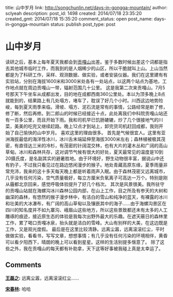 title: 山中岁月
link: http://songchunlin.net/days-in-gongga-mountain/
author: sclyeah
description: 
post_id: 1498
created: 2014/07/18 23:35:20
created_gmt: 2014/07/18 15:35:20
comment_status: open
post_name: days-in-gongga-mountain
status: publish
post_type: post

# 山中岁月

读研之后，基本上每年夏天我都会到[贡嘎山](http://baike.baidu.com/view/26864.htm)出差。鉴于多数时候出差这个词都是指去其他城市临时工作，而我到的是人烟稀少的山区，所以干脆就叫上山。上山当然都是为了科研工作，采样、观测数据、做实验，或者安装仪器。我们在这里建有有实验站，分别在海拔1600米和3000米处各有一处站点，以这两个站点为基地，工作地点就在周边贡嘎山一带，辐射范围几十公里。 这是我第二次来贡嘎山。7月5号那天下午坐车从成都出发，目的地在成都西南360公里处。本以为顶多晚上8点就能到的，结果路上有几处塌方，堵车了，耽误了好几个小时。川西这边地势险峻，每到夏天雨季来临，滑坡、塌方、泥石流是常有的事情，公路经常是断了修，修了断，然后再修。到二郎山的时候已经接近十点，此处离我们中科院贡嘎山站还有一百多公里，而且开始下雨。我和司机早已饥肠辘辘，炒了几个很接地气的川菜，美美的吃完又继续赶路。晚上12点才到站上，卸完货司机赶回成都，我则开始了自己愉快的山中岁月。 喜欢这里的理由很多。 首先是气候很宜人。这里有亚洲海拔最低的海洋性冰川，冰川舌末端延伸至海拔3000米左右；森林植被极其茂密，有直径达三米的冷杉，有茂密的针阔混交林，也有大片的灌木丛和广阔的高山草甸。冰川和森林共存，这对调节气候有很大的好处，夏天最常见的温度是10到20摄氏度，是名副其实的避暑胜地。由于环境好，野生动物很丰富，据说山中还有豹子，不过我只看见过在路边悠闲漫步的猴子。地处青藏高原东缘，夏季雨量非常充沛，我来的这十多天每天晚上都是听着雨声入眠。由于森林茂密又远离城市，几乎没有任何污染，空气质量极好，每立方厘米负氧离子可高达一万个。特别是刚从霾都北京回来，感觉呼吸体验提升了好几个档次。 其次是风景很美。我所驻守的贡嘎山站就在海螺沟冰川森林公园内部，在山上工作，目之所及有参天的大树和幽深的森林，有悠然的猴子漫步林中，有洁白的雪山和纯净的蓝天，有裸露的冰川和壮美的大冰瀑布，有广阔的高山草甸以及镶嵌其中的海子……由于海螺沟景区在四川的知名度并不如九寨沟、峨眉山这些地方，所以这些景致都还未有太多的人工雕琢的痕迹，接近原生态的体验是我每次出野外最大的乐趣。在遮天蔽日的森林里工作，累了喝口贡嘎冰泉，抬头就是洁白的雪峰。大山有别样的大美，在这边既是工作，又是观光度假。 最后是在这里比较清静。远离尘嚣，远离滚滚红尘，平时做做实验，看看书，写写文章，想想事情；有几乎没有任何污染的环境相伴，黄昏可以看夕阳西下，晴朗的晚上可以看到星星。这样的生活别提多惬意了。 除了这些之外，我在贡嘎山的每天都有补助拿，天下这等好事被我碰上真是太幸运了。

## Comments

**[王磊之](#14127 "2014-08-24 10:45:25"):** 远离尘嚣，远离滚滚红尘……

**[宋春林](#14813 "2014-08-28 09:27:16"):** 哈哈

